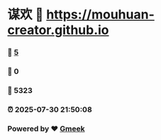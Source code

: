 # 谋欢 :link: https://mouhuan-creator.github.io 
### :page_facing_up: [5](https://mouhuan-creator.github.io/tag.html) 
### :speech_balloon: 0 
### :hibiscus: 5323 
### :alarm_clock: 2025-07-30 21:50:08 
### Powered by :heart: [Gmeek](https://github.com/Meekdai/Gmeek)
